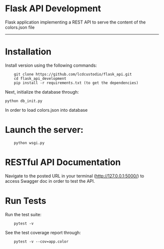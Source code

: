 Flask API Development
===========


Flask application implementing a REST API to serve the content of the colors.json file


------------

Installation
===========================

Install version using the following commands:


```
    git clone https://github.com/lcdcustodio/flask_api.git
    cd flask_api_development
    pip install -r requirements.txt (to get the dependencies)
```    

Next, initialize the database through:

```
python db_init.py
```

In order to load colors.json into database

Launch the server:
===========================
```
    python wsgi.py
```

RESTful API Documentation
=========================
Navigate to the posted URL in your terminal (http://127.0.0.1:5000/) to access Swagger doc in order to test the API.

Run Tests
===========================

Run the test suite:

```
    pytest -v
```   

See the test coverage report through:

```
    pytest -v --cov=app.color
```    